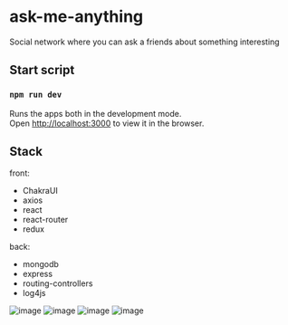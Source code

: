 # ask-me-anything

Social network where you can ask a friends about something interesting

## Start script

### `npm run dev`
Runs the apps both in the development mode.\
Open [http://localhost:3000](http://localhost:3000) to view it in the browser.
## Stack

front:
- ChakraUI
- axios
- react
- react-router
- redux

back:
- mongodb
- express
- routing-controllers
- log4js

![image](https://user-images.githubusercontent.com/2528627/212205369-57c9d980-d79b-4e37-8c80-582f8079cf47.png)
![image](https://user-images.githubusercontent.com/2528627/212205404-779d1eb6-72f7-4fe1-ae66-6da483d3cd9b.png)
![image](https://user-images.githubusercontent.com/2528627/212205473-31607e55-2c2d-4bdb-ad10-272de055cb91.png)
![image](https://user-images.githubusercontent.com/2528627/212205618-a0fd75b7-d649-4954-9069-5a35c61d55e5.png)
